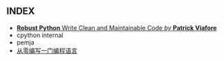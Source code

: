 ## INDEX

- [**Robust Python** Write Clean and Maintainable Code *by* **Patrick Viafore**](./robust-python/README.md)
- cpython internal
- pemja
- [从零编写一门编程语言](./write-programming-language-from-scratch/README.md)
